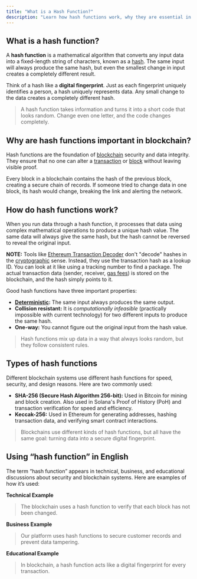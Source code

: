 ```yaml
---
title: "What is a Hash Function?"
description: "Learn how hash functions work, why they are essential in blockchain, and how to describe them clearly in English."
---
```


## What is a hash function?

A **hash function** is a mathematical algorithm that converts any input data into a fixed-length string of characters, known as a [hash](https://fluentdev.vercel.app/glossary/hash). The same input will always produce the same hash, but even the smallest change in input creates a completely different result.  

Think of a hash like a **digital fingerprint**. Just as each fingerprint uniquely identifies a person, a hash uniquely represents data. Any small change to the data creates a completely different hash.

> A hash function takes information and turns it into a short code that looks random. Change even one letter, and the code changes completely.

## Why are hash functions important in blockchain?

Hash functions are the foundation of [blockchain](https://fluentdev.vercel.app/glossary/blockchain) security and data integrity. They ensure that no one can alter a [transaction](https://fluentdev.vercel.app/glossary/transaction) or [block](https://fluentdev.vercel.app/glossary/blocks) without leaving visible proof.  

Every block in a blockchain contains the hash of the previous block, creating a secure chain of records. If someone tried to change data in one block, its hash would change, breaking the link and alerting the network.

## How do hash functions work?

When you run data through a hash function, it processes that data using complex mathematical operations to produce a unique hash value. The same data will always give the same hash, but the hash cannot be reversed to reveal the original input. 

**NOTE:** Tools like [Ethereum Transaction Decoder](https://www.ethereumdecoder.com/) don't "decode" hashes in the [cryptographic](https://fluentdev.vercel.app/glossary/cryptography) sense. Instead, they use the transaction hash as a lookup ID. You can look at it like using a tracking number to find a package. The actual transaction data (sender, receiver, [gas fees](https://fluentdev.vercel.app/glossary/gas-fee)) is stored on the blockchain, and the hash simply points to it.

Good hash functions have three important properties:
- **[Deterministic](https://fluentdev.vercel.app/glossary/deterministic):** The same input always produces the same output.
- **Collision resistant:** It is *computationally infeasible* (practically impossible with current technology) for two different inputs to produce the same hash.
- **One-way:** You cannot figure out the original input from the hash value.

> Hash functions mix up data in a way that always looks random, but they follow consistent rules. 

## Types of hash functions

Different blockchain systems use different hash functions for speed, security, and design reasons. Here are two commonly used:

- **SHA-256 (Secure Hash Algorithm 256-bit):** Used in Bitcoin for mining and block creation. Also used in Solana's Proof of History (PoH) and transaction verification for speed and efficiency.
- **Keccak-256:** Used in Ethereum for generating addresses, hashing transaction data, and verifying smart contract interactions.  

> Blockchains use different kinds of hash functions, but all have the same goal: turning data into a secure digital fingerprint.

## Using “hash function” in English

The term “hash function” appears in technical, business, and educational discussions about security and blockchain systems. Here are examples of how it’s used:

**Technical Example**
> The blockchain uses a hash function to verify that each block has not been changed.

**Business Example**
> Our platform uses hash functions to secure customer records and prevent data tampering.

**Educational Example**
> In blockchain, a hash function acts like a digital fingerprint for every transaction.



